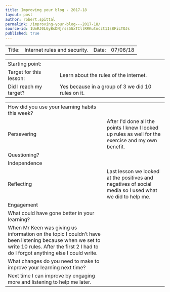 ```yaml
---
title: Improving your blog - 2017-18
layout: post
author: robert.spittal
permalink: /improving-your-blog---2017-18/
source-id: 1UmRJ0LGyBsDNjrss5GxTCllRRKutnczt1Is8FiLTOJs
published: true
---
```

<table>
  <tr>
    <td>Title:</td>
    <td>Internet rules and security.</td>
    <td>Date:</td>
    <td>07/06/18</td>
  </tr>
</table>


<table>
  <tr>
    <td>Starting point:</td>
    <td></td>
  </tr>
  <tr>
    <td>Target for this lesson:</td>
    <td>Learn about the rules of the internet.</td>
  </tr>
  <tr>
    <td>Did I reach my target? </td>
    <td>Yes because in a group of 3 we did 10 rules on it.</td>
  </tr>
</table>


<table>
  <tr>
    <td>How did you use your learning habits this week?</td>
    <td></td>
  </tr>
  <tr>
    <td>Persevering</td>
    <td>After I'd done all the points I knew I looked up rules as well for the exercise and my own benefit.</td>
  </tr>
  <tr>
    <td>Questioning?</td>
    <td></td>
  </tr>
  <tr>
    <td>Independence</td>
    <td></td>
  </tr>
  <tr>
    <td>Reflecting</td>
    <td>Last lesson we looked at the positives and negatives of social media so I used what we did to help me.</td>
  </tr>
  <tr>
    <td>Engagement</td>
    <td></td>
  </tr>
  <tr>
    <td>What could have gone better in your learning?</td>
    <td></td>
  </tr>
  <tr>
    <td>When Mr Keen was giving us information on the topic I couldn’t have been listening because when we set to write 10 rules. After the first 2 I had to do I forgot anything else I could write. </td>
    <td></td>
  </tr>
  <tr>
    <td>What changes do you need to make to improve your learning next time?</td>
    <td></td>
  </tr>
  <tr>
    <td>Next time I can improve by engaging more and listening to help me later.</td>
    <td></td>
  </tr>
</table>


